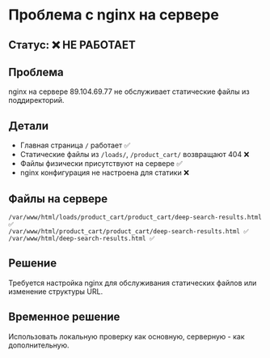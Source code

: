 # Проблема с nginx на сервере

## Статус: ❌ НЕ РАБОТАЕТ

## Проблема
nginx на сервере 89.104.69.77 не обслуживает статические файлы из поддиректорий.

## Детали
- Главная страница `/` работает ✅
- Статические файлы из `/loads/`, `/product_cart/` возвращают 404 ❌
- Файлы физически присутствуют на сервере ✅
- nginx конфигурация не настроена для статики ❌

## Файлы на сервере
```
/var/www/html/loads/product_cart/product_cart/deep-search-results.html ✅
/var/www/html/product_cart/product_cart/deep-search-results.html ✅
/var/www/html/deep-search-results.html ✅
```

## Решение
Требуется настройка nginx для обслуживания статических файлов или изменение структуры URL.

## Временное решение
Использовать локальную проверку как основную, серверную - как дополнительную.
